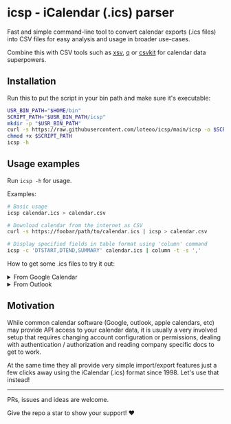 # icsp - iCalendar (.ics) parser

Fast and simple command-line tool to convert calendar exports (.ics files) into CSV files for easy analysis and usage in broader use-cases.

Combine this with CSV tools such as [xsv](https://github.com/BurntSushi/xsv), [q](https://github.com/harelba/q) or [csvkit](https://github.com/wireservice/csvkit) for calendar data superpowers.

## Installation
Run this to put the script in your bin path and make sure it's executable:
```sh
USR_BIN_PATH="$HOME/bin"
SCRIPT_PATH="$USR_BIN_PATH/icsp"
mkdir -p "$USR_BIN_PATH"
curl -s https://raw.githubusercontent.com/loteoo/icsp/main/icsp -o $SCRIPT_PATH
chmod +x $SCRIPT_PATH
icsp -h
```

## Usage examples
Run `icsp -h` for usage.

Examples:

```sh
# Basic usage
icsp calendar.ics > calendar.csv

# Download calendar from the internet as CSV
curl -s https://foobar/path/to/calendar.ics | icsp > calendar.csv

# Display specified fields in table format using 'column' command
icsp -c 'DTSTART,DTEND,SUMMARY' calendar.ics | column -t -s ','
```

How to get some .ics files to try it out:

<details><summary>From Google Calendar</summary>

![Step 1](https://user-images.githubusercontent.com/14101189/227633230-1565bac9-4be6-46be-9e88-55429447592c.png)
![Step 2](https://user-images.githubusercontent.com/14101189/227633260-6ef82b3f-6706-43c6-b3b4-adb2d3350657.png)
</details>

<details><summary>From Outlook</summary>

![Step 2](https://user-images.githubusercontent.com/14101189/227634762-6229a640-654f-4b2a-8ab5-6acbf4ab7524.png)
![Step 2](https://user-images.githubusercontent.com/14101189/227635163-3136bc60-656e-42e1-b0f9-87c67a6c85ac.png)
![Step 3](https://user-images.githubusercontent.com/14101189/227633645-d9fa440e-5380-42c7-bf5d-72dc816f7021.png)
</details>


## Motivation

While common calendar software (Google, outlook, apple calendars, etc) may provide API access to your calendar data, it is usually a very involved setup that requires changing account configuration or permissions, dealing with authentication / authorization and reading company specific docs to get to work. 

At the same time they all provide very simple import/export features just a few clicks away using the iCalendar (.ics) format since 1998. Let's use that instead!

---

PRs, issues and ideas are welcome.

Give the repo a star to show your support! ❤️ 
